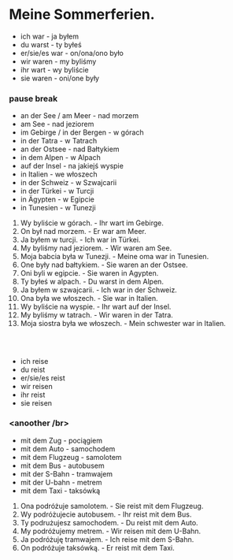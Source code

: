 # Meine Sommerferien.
- ich war - ja byłem
- du warst - ty byłeś
- er/sie/es war - on/ona/ono było
- wir waren - my byliśmy
- ihr wart - wy byliście
- sie waren - oni/one były
### pause break
- an der See / am Meer - nad morzem
- am See - nad jeziorem
- im Gebirge / in der Bergen - w górach
- in der Tatra - w Tatrach
- an der Ostsee - nad Bałtykiem
- in dem Alpen - w Alpach
- auf der Insel - na jakiejś wyspie
- in Italien - we włoszech
- in der Schweiz - w Szwajcarii
- in der Türkei - w Turcji
- in Ägypten - w Egipcie
- in Tunesien - w Tunezji
1. Wy byliście w górach. - Ihr wart im Gebirge.
2. On był nad morzem. - Er war am Meer.
3. Ja byłem w turcji. - Ich war in Türkei.
4. My byliśmy nad jeziorem. - Wir waren am See.
5. Moja babcia była w Tunezji. - Meine oma war in Tunesien.
6. One były nad bałtykiem. - Sie waren an der Ostsee.
7. Oni byli w egipcie. - Sie waren in Agypten.
8. Ty byłeś w alpach. - Du warst in dem Alpen.
9. Ja byłem w szwajcarii. - Ich war in der Schweiz.
10. Ona była we włoszech. - Sie war in Italien.
11. Wy byliście na wyspie. - Ihr wart auf der Insel.
12. My byliśmy w tatrach. - Wir waren in der Tatra.
13. Moja siostra była we włoszech. - Mein schwester war in Italien.
### </br>
- ich reise
- du reist
- er/sie/es reist
- wir reisen
- ihr reist
- sie reisen
### <anoother /br>
- mit dem Zug - pociągiem
- mit dem Auto - samochodem
- mit dem Flugzeug - samolotem
- mit dem Bus - autobusem
- mit der S-Bahn - tramwajem
- mit der U-bahn - metrem
- mit dem Taxi - taksówką
1. Ona podróżuje samolotem. - Sie reist mit dem Flugzeug.
2. Wy podróżujecie autobusem. - Ihr reist mit dem Bus.
3. Ty podrużujesz samochodem. - Du reist mit dem Auto.
4. My podróżujemy metrem. - Wir reisen mit dem U-Bahn.
5. Ja podróżuję tramwajem. - Ich reise mit dem S-Bahn.
6. On podróżuje taksówką. - Er reist mit dem Taxi.
